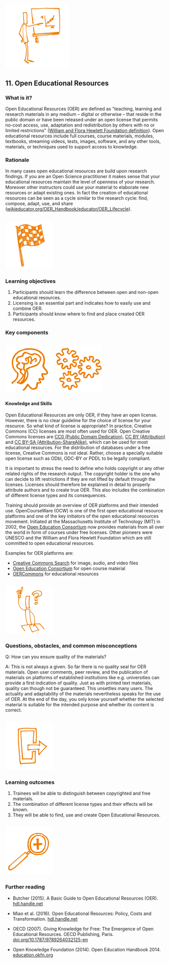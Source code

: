 ## <img src="/Images/Icons/open_education.png" width="200" height="200" />
## 11. Open Educational Resources

### What is it?

Open Educational Resources (OER) are defined as "teaching, learning and research materials in any medium – digital or otherwise – that reside in the public domain or have been released under an open license that permits no-cost access, use, adaptation and redistribution by others with no or limited restrictions" ([William and Flora Hewlett Foundation definition](https://www.hewlett.org/strategy/open-educational-resources/)). Open educational resources include full courses, course materials, modules, textbooks, streaming videos, tests,  images, software, and any other tools, materials, or techniques used to support access to knowledge.

### Rationale

In many cases open educational resources are build upon research findings. If you are an Open Science practitioner it makes sense that your educational resources maintain the level of openness of your research. Moreover other instructors could use your material to elaborate new resources or adapt existing ones. In fact the creation of educational resources can be seen as a cycle similar to the research cycle: find, compose, adapt, use, and share ([wikieducator.org/OER_Handbook/educator/OER_Lifecycle](http://wikieducator.org/OER_Handbook/educator/OER_Lifecycle)).

## <img src="/Images/Icons/finish.png" width="150" height="150" />
### Learning objectives

1. Participants should learn the difference between open and non-open educational resources.
2. Licensing is an essential part and indicates how to easily use and combine OER.
3. Participants should know where to find and place created OER resources.

### Key components
## <img src="/Images/Icons/brain.png" width="150" height="150" /> <img src="/Images/Icons/gears.png" width="150" height="150" />
#### Knowledge and Skills

Open Educational Resources are only OER, if they have an open license. However, there is no clear guideline for the choice of license for your resource. So what kind of license is appropriate? In practice, Creative Commons (CC) licenses are most often used for OER. 
Open Creative Commons licenses are [CC0 (Public Domain Dedication)](https://creativecommons.org/publicdomain/zero/1.0/), [CC BY (Attribution)](https://creativecommons.org/licenses/by/4.0/) and [CC BY-SA (Attribution-ShareAlike)](https://creativecommons.org/licenses/by-sa/4.0/), which can be used for most educational resources. For the distribution of databases under a free license, Creative Commons is not ideal. Rather, choose a specially suitable open license such as ODbl, ODC-BY or PDDL to be legally compliant.

It is important to stress the need to define who holds copyright or any other related rights of the research output. The copyright holder is the one who can decide to lift restrictions if they are not lifted by default through the licenses. Licenses should therefore be explained in detail to properly attribute authors and to create true OER. This also includes the combination of different license types and its consequences.

Training should provide an overview of OER platforms and their intended use. OpenCourseWare (OCW) is one of the first open educational resource platforms and one of the key initiators of the open educational resources movement. Initiated at the Massachusetts Institute of Technology (MIT) in 2002, the [Open Education Consortium](http://www.oeconsortium.org) now provides materials from all over the world in form of courses under free licenses. Other pioneers were UNESCO and the William and Flora Hewlett Foundation which are still committed to open educational resources.

Examples for OER platforms are:

- [Creative Commons Search](https://search.creativecommons.org/) for image, audio, and video files
- [Open Education Consortium](http://www.oeconsortium.org) for open course material
- [OERCommons](https://www.oercommons.org/) for educational resources

## <img src="/Images/Icons/questions.png" width="150" height="150" />
### Questions, obstacles, and common misconceptions

Q: How can you ensure quality of the materials?

A: This is not always a given. So far there is no quality seal for OER materials. Open user comments, peer review, and the publication of materials on platforms of established institutions like e.g. universities can provide a first indication of quality. Just as with printed text materials, quality can though not be guaranteed. This unsettles many users. The actuality and adaptability of the materials nevertheless speaks for the use of OER. At the end of the day, you only know yourself whether the selected material is suitable for the intended purpose and whether its content is correct.

## <img src="/Images/Icons/output.png" width="150" height="150" />
### Learning outcomes

1. Trainees will be able to distinguish between copyrighted and free materials. 
2. The combination of different license types and their effects will be known. 
3. They will be able to find, use and create Open Educational Resources. 

## <img src="/Images/Icons/magnifying_glass.png" width="150" height="150" />
### Further reading

* Butcher (2015). A Basic Guide to Open Educational Resources (OER). [hdl.handle.net](http://hdl.handle.net/11599/36)

* Miao et al. (2016). Open Educational Resources: Policy, Costs and Transformation. [hdl.handle.net](http://hdl.handle.net/11599/2306)

* OECD (2007). Giving Knowledge for Free: The Emergence of Open Educational Resources. OECD Publishing, Paris. [doi.org/10.1787/9789264032125-en](http://dx.doi.org/10.1787/9789264032125-en)

* Open Knowledge Foundation (2014). Open Education Handbook 2014. [education.okfn.org](https://education.okfn.org/handbooks/handbook/)
